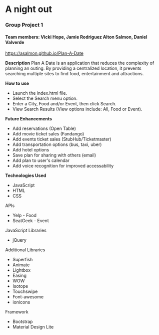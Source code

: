 # A night out

### Group Project 1
#### Team members: Vicki Hope, Jamie Rodriguez Alton Salmon, Daniel Valverde

https://asalmon.github.io/Plan-A-Date

**Description**
Plan A Date is an application that reduces the complexity of planning an outing. 
By providing a centralized location, it prevents searching multiple sites to find food, entertainment and attractions.

**How to use**
* Launch the index.html file. 
* Select the Search menu option.
* Enter a City, Food and/or Event, then click Search.
* View Search Results (View options include: All, Food or Event).

**Future Enhancements**
* Add reservations (Open Table) 
* Add movie ticket sales (Fandango)
* Add events ticket sales (StubHub/Ticketmaster)
* Add transportation options (bus, taxi, uber)
* Add hotel options
* Save plan for sharing with others (email)
* Add plan to user's calendar
* Add voice recognition for improved accessability

**Technologies Used**

* JavaScript
* HTML
* CSS

APIs
* Yelp - Food
* SeatGeek - Event

JavaScript Libraries
* jQuery

Additional Libraries
* Superfish
* Animate
* Lightbox
* Easing
* WOW
* Isotope
* Touchswipe
* Font-awesome
* ionicons

Framework 
* Bootstrap
* Material Design Lite
